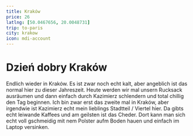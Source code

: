 ```yaml
---
title: Kraków
price: 26
latlng: [50.0467656, 20.0048731]
trip: to-paris
city: krakow
icon: mdi-account
---
```


# Dzień dobry Kraków

Endlich wieder in Kraków. Es ist zwar noch echt kalt, aber angeblich ist das normal hier zu dieser Jahreszeit. Heute werden wir mal unsern Rucksack ausräumen und dann einfach durch Kazimierz schlendern und total chillig den Tag beginnen. Ich bin zwar erst das zweite mal in Kraków, aber irgendwie ist Kazimierz echt mein lieblings Stadtteil / Viertel hier. Da gibts echt leiwande Kaffees und am geilsten ist das Cheder. Dort kann man sich echt voll gschmeidig mit nem Polster aufm Boden hauen und einfach im Laptop versinken.

<AnImage src="krakow/krakow-glowny.jpg" />
